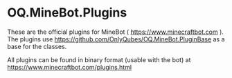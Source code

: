 # OQ.MineBot.Plugins
These are the official plugins for MineBot ( https://www.minecraftbot.com ). The plugins use https://github.com/OnlyQubes/OQ.MineBot.PluginBase as a base for the classes.

All plugins can be found in binary format (usable with the bot) at https://www.minecraftbot.com/plugins.html
